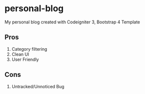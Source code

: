 # personal-blog
My personal blog created with Codeigniter 3, Bootstrap 4 Template
## Pros
1. Category filtering
2. Clean UI
3. User Friendly
## Cons
1. Untracked/Unnoticed Bug
